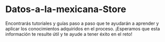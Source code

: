 # Datos-a-la-mexicana-Store
Encontrarás tutoriales y guías paso a paso que te ayudarán a aprender y aplicar los conocimientos adquiridos en el proceso. ¡Esperamos que esta información te resulte útil y te ayude a tener éxito en el reto!
